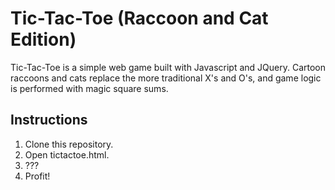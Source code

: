 # Tic-Tac-Toe (Raccoon and Cat Edition)

Tic-Tac-Toe is a simple web game built with Javascript and JQuery. Cartoon
raccoons and cats replace the more traditional X's and O's, and game logic is
performed with magic square sums.

## Instructions

1) Clone this repository.
2) Open tictactoe.html.
3) ???
4) Profit!
